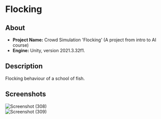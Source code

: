 # Flocking  

## About  
- **Project Name:** Crowd Simulation 'Flocking' (A project from intro to AI course)
- **Engine:** Unity, version 2021.3.32f1.

## Description  
Flocking behaviour of a school of fish.  

## Screenshots  
![Screenshot (308)](https://github.com/RoaaK95/Flocking/assets/101067760/9ae75938-676a-4b1f-ac9c-b831a748bae5)  
![Screenshot (309)](https://github.com/RoaaK95/Flocking/assets/101067760/6a976c0c-cbde-43d1-8148-e1dd857a9ebe)  

